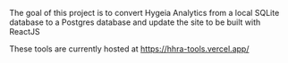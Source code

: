 The goal of this project is to convert Hygeia Analytics from a local SQLite database to a Postgres database and update the site to be built with ReactJS

These tools are currently hosted at https://hhra-tools.vercel.app/